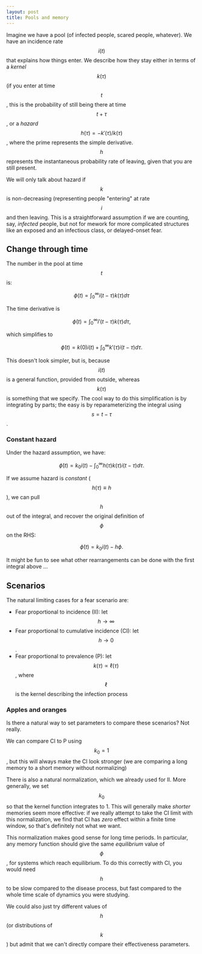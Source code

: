 ```yaml
---
layout: post
title: Pools and memory
---
```


Imagine we have a pool (of infected people, scared people, whatever). We have an incidence rate $$i(t)$$ that explains how things enter. We describe how they stay either in terms of a _kernel_ $$k(\tau)$$ (if you enter at time $$t$$, this is the probability of still being there at time $$t+\tau$$, or a _hazard_ $$h(\tau) = -k'(\tau)/k(\tau)$$, where the prime represents the simple derivative. $$h$$ represents the instantaneous probability rate of leaving, given that you are still present. 

We will only talk about hazard if $$k$$ is non-decreasing (representing people "entering" at rate $$i$$ and then leaving. This is a straightforward assumption if we are counting, say, _infected_ people, but not for mework for more complicated structures like an exposed and an infectious class, or delayed-onset fear.

## Change through time

The number in the pool at time $$t$$ is:

$$\phi(t) = \int_0^\infty i(t-\tau) k(\tau) d\tau$$

The time derivative is 

$$\dot\phi(t) = \int_0^\infty i'(t-\tau) k(\tau) d\tau,$$ 

which simplifies to

$$\dot\phi(t) = k(0) i(t) + \int_0^\infty k'(\tau) i(t-\tau) d\tau.$$ 

This doesn't look simpler, but is, because $$i(t)$$ is a general function, provided from outside, whereas $$k(\tau)$$ is something that we specify. The cool way to do this simplification is by integrating by parts; the easy is by reparameterizing the integral using $$s=t-\tau$$.

### Constant hazard

Under the hazard assumption, we have:

$$\dot\phi(t) = k_0 i(t) - \int_0^\infty h(\tau) k(\tau) i(t-\tau) d\tau.$$ 

If we assume hazard is _constant_ ($$h(\tau)\equiv h$$), we can pull $$h$$ out of the integral, and recover the original definition of $$\phi$$ on the RHS:

$$\dot\phi(t) = k_0 i(t) - h\phi.$$ 

It might be fun to see what other rearrangements can be done with the first integral above ...

## Scenarios

The natural limiting cases for a fear scenario are:

* Fear proportional to incidence (II): let $$h \to \infty$$
* Fear proportional to cumulative incidence (CI): let $$h \to 0$$.
* Fear proportional to prevalence (P): let $$k(\tau) \propto \ell(\tau)$$, where $$\ell$$ is the kernel describing the infection process

### Apples and oranges

Is there a natural way to set parameters to compare these scenarios? Not really. 

We can compare CI to P using $$k_0=1$$, but this will always make the CI look stronger (we are comparing a long memory to a short memory without normalizing)

There is also a natural normalization, which we already used for II. More generally, we set $$k_0$$ so that the kernel function integrates to 1. This will generally make _shorter_ memories seem more effective: if we really attempt to take the CI limit with this normalization, we find that CI has _zero_ effect within a finite time window, so that's definitely not what we want.

This normalization makes good sense for long time periods. In particular, any memory function should give the same _equilibrium_ value of $$\phi$$, for systems which reach equilibrium. To do this correctly with CI, you would need $$h$$ to be slow compared to the disease process, but fast compared to the whole time scale of dynamics you were studying. 

We could also just try different values of $$h$$ (or distributions of $$k$$) but admit that we can't directly compare their effectiveness parameters.
